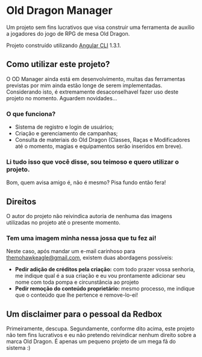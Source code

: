 # Old Dragon Manager

Um projeto sem fins lucrativos que visa construir uma ferramenta de auxílio a jogadores do jogo de RPG de mesa Old Dragon.

Projeto construído utilizando [Angular CLI](https://github.com/angular/angular-cli) 1.3.1.

## Como utilizar este projeto?
O OD Manager ainda está em desenvolvimento, muitas das ferramentas previstas por mim ainda estão longe de serem implementadas. Considerando isto, é extremamente desaconselhavel fazer uso deste projeto no momento.
Aguardem novidades...

### O que funciona?

- Sistema de registro e login de usuários;
- Criação e gerenciamento de campanhas;
- Consulta de materiais do Old Dragon (Classes, Raças e Modificadores até o momento, magias e equipamentos serão inseridos em breve).

### Li tudo isso que você disse, sou teimoso e quero utilizar o projeto.

Bom, quem avisa amigo é, não é mesmo? Pisa fundo então fera!


## Direitos

O autor do projeto não reivindica autoria de nenhuma das imagens utilizadas no projeto até o presente momento.

### Tem uma imagem minha nessa jossa que tu fez ai!

Neste caso, após mandar um e-mail carinhoso para themohawkeagle@gmail.com, existem duas abordagens possíveis:

- **Pedir adição de créditos pela criação:** com todo prazer vossa senhoria, me indique qual é a sua criação e eu vou prontamente adicionar seu nome com toda pompa e circunstância ao projeto
- **Pedir remoção do conteúdo proprietário:** mesmo processo, me indique que o conteúdo que lhe pertence e remove-lo-ei!

## Um disclaimer para o pessoal da Redbox

Primeiramente, descupa. Segundamente, conforme dito acima, este projeto não tem fins lucrativos e eu não pretendo reivindicar nenhum direito sobre a marca Old Dragon. É apenas um pequeno projeto de um mega fã do sistema :)
